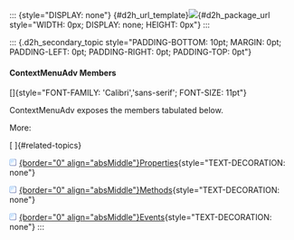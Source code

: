 ::: {style="DISPLAY: none"}
[](ms-xhelp:///?Id=d2h_url_template){#d2h_url_template}![](!package_url!){#d2h_package_url style="WIDTH: 0px; DISPLAY: none; HEIGHT: 0px"}
:::

::: {.d2h_secondary_topic style="PADDING-BOTTOM: 10pt; MARGIN: 0pt; PADDING-LEFT: 0pt; PADDING-RIGHT: 0pt; PADDING-TOP: 0pt"}
#### ContextMenuAdv Members

[]{style="FONT-FAMILY: 'Calibri','sans-serif'; FONT-SIZE: 11pt"} 

ContextMenuAdv exposes the members tabulated below.

More:

[ ]{#related-topics}

[![](../button.gif){border="0" align="absMiddle"}Properties](ms-xhelp:///?Id=a7874b37-5a47-4f02-89d1-9f838f0c00db){style="TEXT-DECORATION: none"}

[![](../button.gif){border="0" align="absMiddle"}Methods](ms-xhelp:///?Id=21062f3d-a098-4ebb-b502-f03040a6d578){style="TEXT-DECORATION: none"}

[![](../button.gif){border="0" align="absMiddle"}Events](ms-xhelp:///?Id=d71c6910-c0e5-4e79-b78d-85dbfb084454){style="TEXT-DECORATION: none"}
:::
